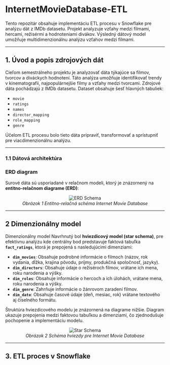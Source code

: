 # InternetMovieDatabase-ETL
Tento repozitár obsahuje implementáciu ETL procesu v Snowflake pre analýzu dát z IMDb datasetu. Projekt analyzuje vzťahy medzi filmami, hercami, režisérmi a hodnoteniami divákov. Výsledný dátový model umožňuje multidimenzionálnu analýzu vzťahov medzi filmami.

---
## **1. Úvod a popis zdrojových dát**
Cieľom semestrálneho projektu je analyzovať dáta týkajúce sa filmov, tvorcov a diváckych hodnotení. Táto analýza umožňuje identifikovať trendy v kinematografii, najpopulárnejšie filmy a vzťahy medzi tvorcami.
Zdrojové dáta pochádzajú z IMDb datasetu. Dataset obsahuje šesť hlavných tabuliek:
- `movie`
- `ratings`
- `names`
- `director_mapping`
- `role_mapping`
- `genre`
  
Účelom ETL procesu bolo tieto dáta pripraviť, transformovať a sprístupniť pre viacdimenzionálnu analýzu.

---
### **1.1 Dátová architektúra**

### **ERD diagram**
Surové dáta sú usporiadané v relačnom modeli, ktorý je znázornený na **entitno-relačnom diagrame (ERD)**:

<p align="center">
  <img src="https://github.com/user-attachments/assets/d778f8c2-0630-459e-ac5d-feaf759dc7a3" alt="ERD Schema">
  <br>
  <em>Obrázok 1 Entitno-relačná schéma Internet Movie Database</em>
</p>

---
## **2 Dimenzionálny model**
Dimenzionálny model
Navrhnutý bol **hviezdicový model (star schema)**, pre efektívnu analýzu kde centrálny bod predstavuje faktová tabuľka **`fact_ratings`**, ktorá je prepojená s nasledujúcimi dimenziami:

- **`dim_movies`**: Obsahuje podrobné informácie o filmoch (názov, rok vydania, dĺžka, krajina pôvodu, príjmy, produkčná spoločnosť, jazyky).
- **`dim_directors`**: Obsahuje údaje o režiséroch filmov, vrátane ich mena, roku narodenia a výšky.
- **`dim_roles`**: Obsahuje informácie o hercoch a ich úlohách, vrátane mena, roku narodenia a výšky.
- **`dim_genre`**: Zahrňuje informácie o žánrovom zaradení filmov.
- **`dim_date`**: Obsahuje časové údaje (deň, mesiac, rok) vrátane textového aj číselného formátu.

Štruktúra hviezdicového modelu je znázornená na diagrame nižšie. Diagram ukazuje prepojenia medzi faktovou tabuľkou a dimenziami, čo zjednodušuje pochopenie a implementáciu modelu.
<p align="center">
  <img src="[https://github.com/JKabathova/AmazonBooks-ETL/blob/master/star_schema.png](https://github.com/user-attachments/assets/310c2379-f491-4770-a987-9c5035bf622f)" alt="Star Schema">
  <br>
  <em>Obrázok 2 Schéma hviezdy pre Internet Movie Database</em>
</p>

---
## **3. ETL proces v Snowflake**













